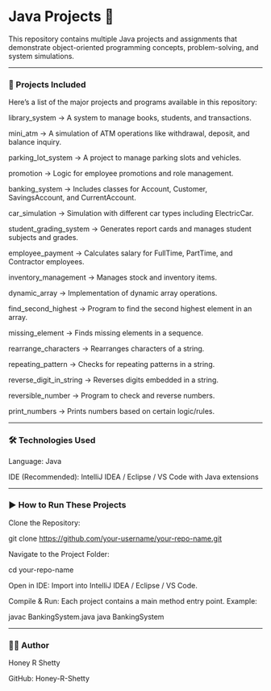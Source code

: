 # Java Projects 🚀

This repository contains multiple Java projects and assignments that demonstrate object-oriented programming concepts, problem-solving, and system simulations.

---

### 📂 Projects Included

Here’s a list of the major projects and programs available in this repository:

library_system → A system to manage books, students, and transactions.

mini_atm → A simulation of ATM operations like withdrawal, deposit, and balance inquiry.

parking_lot_system → A project to manage parking slots and vehicles.

promotion → Logic for employee promotions and role management.

banking_system → Includes classes for Account, Customer, SavingsAccount, and CurrentAccount.

car_simulation → Simulation with different car types including ElectricCar.

student_grading_system → Generates report cards and manages student subjects and grades.

employee_payment → Calculates salary for FullTime, PartTime, and Contractor employees.

inventory_management → Manages stock and inventory items.

dynamic_array → Implementation of dynamic array operations.

find_second_highest → Program to find the second highest element in an array.

missing_element → Finds missing elements in a sequence.

rearrange_characters → Rearranges characters of a string.

repeating_pattern → Checks for repeating patterns in a string.

reverse_digit_in_string → Reverses digits embedded in a string.

reversible_number → Program to check and reverse numbers.

print_numbers → Prints numbers based on certain logic/rules.

----

### 🛠️ Technologies Used

Language: Java

IDE (Recommended): IntelliJ IDEA / Eclipse / VS Code with Java extensions

----

### ▶️ How to Run These Projects

Clone the Repository:

git clone https://github.com/your-username/your-repo-name.git


Navigate to the Project Folder:

cd your-repo-name


Open in IDE:
Import into IntelliJ IDEA / Eclipse / VS Code.

Compile & Run:
Each project contains a main method entry point.
Example:

javac BankingSystem.java
java BankingSystem

-----

### 👨‍💻 Author
Honey R Shetty 


GitHub: Honey-R-Shetty

